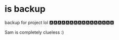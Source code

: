 # is backup
backup for project lol 🅰️🅰️🅰️🅰️🅰️🅰️🅰️🅰️🅰️🅰️🅰️🅰️🅰️🅰️🅰️🅰️



Sam is completely clueless :)
